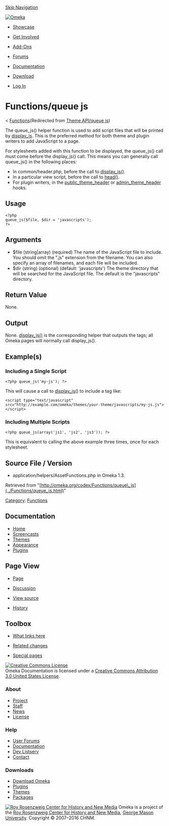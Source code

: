 <div id="wrap">

[Skip Navigation](queue_js.html#content)
<div id="header">

<div class="padding">

<span
id="logo">[![Omeka](http://omeka.org/ui/i/logo-horizontal-288px.gif)](../../index.html)</span>
<div id="search-form">

</div>

-   <div id="nav-showcase">

    </div>

    [Showcase](../../showcase.1.html)
-   <div id="nav-involved">

    </div>

    [Get Involved](../../index.html%3Fp=124.html)
-   <div id="nav-addons">

    </div>

    [Add-Ons](../../add-ons.1.html)
-   <div id="nav-forums">

    </div>

    [Forums](../../forums/topic/mysqli-stmt.bind-result.html)
-   <div id="nav-documentation">

    </div>

    [Documentation](http://omeka.org/codex/)
-   <div id="nav-download">

    </div>

    [Download](../../download.1.html)

</div>

</div>

<div id="content">

<div class="padding">

<div id="user-meta">

-   <div id="pt-login">

    </div>

    [Log
    In](http://omeka.org/c/index.php?title=Special:UserLogin&returnto=Theme%20API/queue%20js)

</div>

Functions/queue js
==================

<div id="contentSub">

<span class="subpages">&lt;
[Functions](../Functions.html "Functions")</span>(Redirected from [Theme
API/queue
js](http://omeka.org/c/index.php?title=Theme_API/queue_js&redirect=no "Theme API/queue js"))

</div>

<div id="primary">

The queue\_js() helper function is used to add script files that will be
printed by
[display\_js](../Functions/display_js.html "Functions/display js"). This
is the preferred method for both theme and plugin writers to add
JavaScript to a page.

For stylesheets added with this function to be displayed, the
queue\_js() call must come before the display\_js() call. This means you
can generally call queue\_js() in the following places:

-   In common/header.php, before the call to
    [display\_js()](../Functions/display_js.html "Functions/display js").
-   In a particular view script, before the call to
    [head()](../Functions/head.html "Functions/head").
-   For plugin writers, in the
    [public\_theme\_header](../Hooks/public_theme_header.html "Hooks/public theme header")
    or
    [admin\_theme\_header](../Hooks/admin_theme_header.html "Hooks/admin theme header") hooks.

<span id="Usage" class="mw-headline"> Usage </span>
---------------------------------------------------

<div class="mw-geshi mw-content-ltr" dir="ltr">

<div class="php source-php">

``` {.de1}
<?php
queue_js($file, $dir = 'javascripts');
?>
```

</div>

</div>

<span id="Arguments" class="mw-headline"> Arguments </span>
-----------------------------------------------------------

-   \$file (string|array) (required) The name of the JavaScript file
    to include. You should omit the ".js" extension from the filename.
    You can also specify an array of filenames, and each file will
    be included.
-   \$dir (string) (optional) (default: 'javascripts') The theme
    directory that will be searched for the JavaScript file. The default
    is the "javascripts" directory.

<span id="Return_Value" class="mw-headline"> Return Value </span>
-----------------------------------------------------------------

None.

<span id="Output" class="mw-headline"> Output </span>
-----------------------------------------------------

None. [display\_js()](display_js.html "Theme API/display js") is the
corresponding helper that outputs the tags; all Omeka pages will
normally call display\_js().

<span id="Example.28s.29" class="mw-headline"> Example(s) </span>
-----------------------------------------------------------------

### <span id="Including_a_Single_Script" class="mw-headline"> Including a Single Script </span>

<div class="mw-geshi mw-content-ltr" dir="ltr">

<div class="php source-php">

``` {.de1}
<?php queue_js('my-js'); ?>
```

</div>

</div>

This will cause a call to
[display\_js()](display_js.html "Theme API/display js") to include a tag
like:

<div class="mw-geshi mw-content-ltr" dir="ltr">

<div class="xml source-xml">

``` {.de1}
<script type="text/javascript" src="http://example.com/omeka/themes/your-theme/javascripts/my-js.js"></script>
```

</div>

</div>

### <span id="Including_Multiple_Scripts" class="mw-headline"> Including Multiple Scripts </span>

<div class="mw-geshi mw-content-ltr" dir="ltr">

<div class="php source-php">

``` {.de1}
<?php queue_js(array('js1', 'js2', 'js3')); ?>
```

</div>

</div>

This is equivalent to calling the above example three times, once for
each stylesheet.

<span id="Source_File_.2F_Version" class="mw-headline"> Source File / Version </span>
-------------------------------------------------------------------------------------

-   application/helpers/AssetFunctions.php in Omeka 1.3.

<div class="printfooter">

Retrieved from
"[http://omeka.org/codex/Functions/queue\_js](../Functions/queue_js.html)"

</div>

<div id="catlinks" class="catlinks">

<div id="mw-normal-catlinks">

[Category](http://omeka.org/codex/Special:Categories "Special:Categories"):
<span
dir="ltr">[Functions](../Category:Functions.html "Category:Functions")</span>

</div>

</div>

</div>

<div id="secondary">

<div class="portlet">

Documentation
-------------

-   [Home](http://omeka.org/codex/)
-   [Screencasts](http://omeka.org/codex/Screencasts)
-   [Themes](http://omeka.org/codex/Managing_Themes_2.0)
-   [Appearance](http://omeka.org/codex/Managing_Appearance_2.0)
-   [Plugins](http://omeka.org/codex/Plugins2.0)

</div>

<div class="portlet">

Page View
---------

-   <div id="nav-page">

    </div>

    [Page](../Functions/queue_js.html)
-   <div id="nav-discussion">

    </div>

    [Discussion](http://omeka.org/c/index.php?title=Talk:Functions/queue_js&action=edit&redlink=1)
-   <div id="nav-view_source">

    </div>

    [View
    source](http://omeka.org/c/index.php?title=Functions/queue_js&action=edit)
-   <div id="nav-history">

    </div>

    [History](http://omeka.org/c/index.php?title=Functions/queue_js&action=history)

</div>

<div id="wiki-toolbox" class="portlet">

Toolbox
-------

-   <div id="t-whatlinkshere">

    </div>

    [What links here](../Special:WhatLinksHere/Functions/queue_js.html)
-   <div id="t-recentchangeslinked">

    </div>

    [Related
    changes](../Special:RecentChangesLinked/Functions/queue_js.html)
-   <div id="t-specialpages">

    </div>

    [Special pages](http://omeka.org/codex/Special:SpecialPages)

</div>

[![Creative Commons
License](https://i.creativecommons.org/l/by/3.0/us/88x31.png)](http://creativecommons.org/licenses/by/3.0/us/)\
Omeka Documentation is licensed under a [Creative Commons Attribution
3.0 United States
License](http://creativecommons.org/licenses/by/3.0/us/).

</div>

</div>

</div>

<div id="footer">

<div class="padding">

<div id="sitemap">

<div class="section">

### About

-   [Project](../../index.html%3Fp=2.html)
-   [Staff](../../index.html%3Fp=3.html)
-   [News](../../blog.1.html)
-   [License](http://www.gnu.org/copyleft/gpl.html)

</div>

<div class="section">

### Help

-   [User Forums](../../forums/topic/mysqli-stmt.bind-result.html)
-   [Documentation](http://omeka.org/codex/)
-   [Dev Listserv](http://groups.google.com/group/omeka-dev)
-   [Contact](http://omeka.org/contact/)

</div>

<div class="section">

### Downloads

-   [Download Omeka](../../download.1.html)
-   [Plugins](../../plugins.html)
-   [Themes](../../download/themes/index.html)
-   [Packages](../../index.html%3Fp=222.html)

</div>

</div>

<div id="chnm-meta">

<span id="chnm-logo">[![Roy Rosenzweig Center for History and New
Media](http://omeka.org/ui/i/rrchnm-logo-regular.gif)](http://chnm.gmu.edu)</span>
Omeka is a project of the [Roy Rosenzweig Center for History and New
Media](http://chnm.gmu.edu), [George Mason
University](http://www.gmu.edu). Copyright © 2007–2016 CHNM.

</div>

</div>

</div>

</div>
